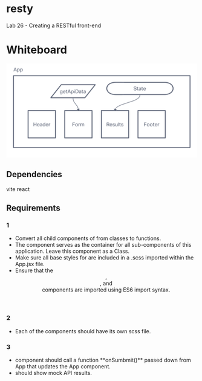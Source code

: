 # resty
Lab 26 - Creating a RESTful front-end

# Whiteboard
![uml diagram of simple REST app display](./whiteboard.png)

## Dependencies
vite react

## Requirements
### 1
- Convert all child components of <App /> from classes to functions.
- The <App /> component serves as the container for all sub-components of this application. Leave this component as a Class.
- Make sure all base styles for <App /> are included in a .scss imported within the App.jsx file.
- Ensure that the <Header />, <Footer />, <Results /> and <Form /> components are imported using ES6 import syntax.

### 2
- Each of the components should have its own scss file.

### 3
- <Form /> component should call a function **onSumbmit()** passed down from App that updates the App component.
- <Results /> should show mock API results.